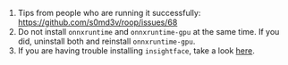 1. Tips from people who are running it successfully: https://github.com/s0md3v/roop/issues/68
2. Do not install `onnxruntime` and `onnxruntime-gpu` at the same time. If you did, uninstall both and reinstall `onnxruntime-gpu`.
3. If you are having trouble installing `insightface`, take a look [here](https://github.com/s0md3v/roop/issues/62#issuecomment-1567767800).